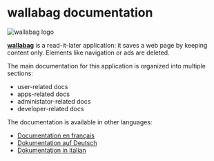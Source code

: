 wallabag documentation
======================

![wallabag logo](../img/wallabag.png)

[**wallabag**](https://wallabag.org/) is a read-it-later application: it saves a web page by keeping content only. Elements like navigation or ads are deleted.

The main documentation for this application is organized into multiple sections:

-   user-related docs
-   apps-related docs
-   administator-related docs
-   developer-related docs

The documentation is available in other languages:

-   [Documentation en français](https://doc.wallabag.org/fr/)
-   [Dokumentation auf Deutsch](https://doc.wallabag.org/de/)
-   [Dokumentation in italian](https://doc.wallabag.org/it/)
